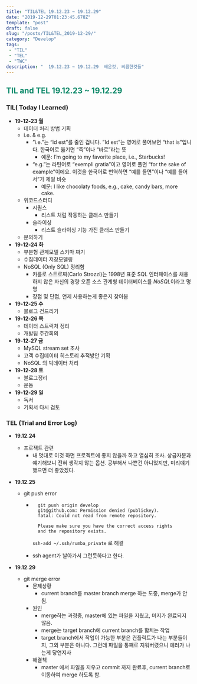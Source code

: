 ```yaml
---
title: "TIL&TEL 19.12.23 ~ 19.12.29"
date: "2019-12-29T01:23:45.678Z"
template: "post"
draft: false
slug: "/posts/TIL&TEL_2019-12-29/"
category: "Develop"
tags:
 - "TIL"
 - "TEL"
 - "TWC"
description: "  19.12.23 ~ 19.12.29  배운것, 씨름한것들"
---
```


<h2 style="color:rgb(9, 136, 104)"> TIL and TEL 19.12.23  ~  19.12.29</h2>

### TIL( Today I Learned)

- **19-12-23 월**
  - 데이터 처리 방법 기획
  - i.e. & e.g.
    - ”i.e.”는 “id est”를 줄인 겁니다. ”Id est”는 영어로 풀어보면 “that is”입니다. 한국어로 옮기면 “즉”이나 “바로”라는 뜻
      - 예문: I’m going to my favorite place, i.e., Starbucks!
    - “e.g.”는 라틴어로 “exempli gratia”이고 영어로 풀면 “for the sake of example”이에요. 이것을 한국어로 번역하면 “예를 들면”이나 “예를 들어서”가 제일 비슷
      - 예문: I like chocolaty foods, e.g., cake, candy bars, more cake. 
  - 위코드스터디
    - 시퀀스
      - 리스트 처럼 작동하는 클래스 만들기
    - 슬라이싱
      - 리스트 슬라이싱 기능 가진 클래스 만들기
  - 문의하기
- **19-12-24 화**
  - 부분형 관계모델 스키마 짜기
  - 수집데이터 저장모델링
  - NoSQL (Only SQL) 정리함
    - 카를로 스트로찌(Carlo Strozzi)는 1998년 표준 SQL 인터페이스를 채용하지 않은 자신의 경량 오픈 소스 관계형 데이터베이스를 *NoSQL*이라고 명명
    - 장점 및 단점, 언제 사용하는게 좋은지 찾아봄
- **19-12-25 수**
  - 블로그 건드리기
- **19-12-26 목**
  - 데이터 스트럭처 정리
  - 개발팀 주간회의 
- **19-12-27 금**
  - MySQL stream set 조사
  - 고객 수집데이터 히스토리 추적방안 기획
  - NoSQL 의 빅데이터 처리 
- **19-12-28 토**
  - 블로그정리
  - 운동
- **19-12-29 일**
  - 독서
  - 기획서 다시 검토

### TEL (Trial and Error Log)

- **19.12.24**

  - 프로젝트 관련
    - 내 멋대로 이것 하면 프로젝트에 좋지 않을까 하고 열심히 조사. 상급자분과 얘기해보니 전혀 생각지 않는 옵션. 공부해서 나쁜건 아니었지만, 미리얘기했으면 더 좋았겠다.

- **19.12.25**

  - git push error

    - ```shell
      	git push origin develop
        git@github.com: Permission denied (publickey).
        fatal: Could not read from remote repository.
        
        Please make sure you have the correct access rights
        and the repository exists.
      ```

      `ssh-add ~/.ssh/rumba_private` 로 해결

    - ssh agent가 날아가서 그런듯하다고 한다.

- **19.12.29**
  - git merge error
    - 문제상황
      - current branch를 master branch merge 하는 도중, merge가 안됨. 
    - 원인
      - merge하는 과정중, master에 있는 파일을 지웠고, 머지가 완료되지 않음.
      - merge는 target branch에 current branch를 합치는 작업
      - target branch에서 작업이 가능한 부분은 컨플릭트가 나는 부분들이지, 그외 부분은 아니다. 그런데 파일을 통째로 지워버렸으니 에러가 나는게 당연지사
    - 해결책
      - master 에서 파일을 지우고 commit 까지 완료후, current branch로 이동하여 merge 하도록 함.